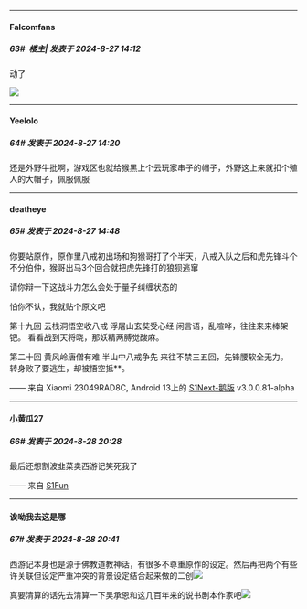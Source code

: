 ﻿
*****

####  Falcomfans  
##### 63#         楼主| 发表于 2024-8-27 14:12

动了

<img src="https://p.sda1.dev/19/2c8968518737b17a801ccdbf4084672f/IMG_CMP_13824841.jpeg" referrerpolicy="no-referrer">


*****

####  Yeelolo  
##### 64#       发表于 2024-8-27 14:20

还是外野牛批啊，游戏区也就给猴黑上个云玩家串子的帽子，外野这上来就扣个殖人的大帽子，佩服佩服


*****

####  deatheye  
##### 65#       发表于 2024-8-27 14:48

你要站原作，原作里八戒初出场和狗猴哥打了个半天，八戒入队之后和虎先锋斗个不分伯仲，猴哥出马3个回合就把虎先锋打的狼狈逃窜

请你辩一下这战斗力怎么会处于量子纠缠状态的

怕你不认，我就贴个原文吧

第十九回 云栈洞悟空收八戒 浮屠山玄奘受心经
闲言语，乱喧哗，往往来来棒架钯。
看看战到天将晓，那妖精两膊觉酸麻。

第二十回 黄风岭唐僧有难 半山中八戒争先
来往不禁三五回，先锋腰软全无力。
转身败了要逃生，却被悟空抵**。

—— 来自 Xiaomi 23049RAD8C, Android 13上的 [S1Next-鹅版](https://github.com/ykrank/S1-Next/releases) v3.0.0.81-alpha


*****

####  小黄瓜27  
##### 66#       发表于 2024-8-28 20:28

最后还想割波韭菜卖西游记笑死我了

—— 来自 [S1Fun](https://s1fun.koalcat.com)


*****

####  诶呦我去这是哪  
##### 67#       发表于 2024-8-28 20:41

西游记本身也是源于佛教道教神话，有很多不尊重原作的设定。然后再把两个有些许关联但设定严重冲突的背景设定结合起来做的二创<img src="https://static.saraba1st.com/image/smiley/face2017/066.png" referrerpolicy="no-referrer">

真要清算的话先去清算一下吴承恩和这几百年来的说书剧本作家吧<img src="https://static.saraba1st.com/image/smiley/face2017/067.png" referrerpolicy="no-referrer">

